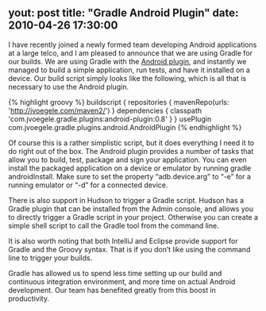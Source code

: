 yout: post
title:  "Gradle Android Plugin"
date:   2010-04-26 17:30:00
---

I have recently joined a newly formed team developing Android applications at a large telco, and I am pleased to announce that we are using Gradle for our builds. We are using Gradle with the [Android plugin](http://github.com/jvoegele/gradle-android-plugin), and instantly we managed to build a simple application, run tests, and have it installed on a device. Our build script simply looks like the following, which is all that is necessary to use the Android plugin.

{% highlight groovy %}
buildscript {
  repositories {
    mavenRepo(urls: 'http://jvoegele.com/maven2/')
  }
  dependencies {
    classpath 'com.jvoegele.gradle.plugins:android-plugin:0.8'
  }
}
usePlugin com.jvoegele.gradle.plugins.android.AndroidPlugin
{% endhighlight %}

Of course this is a rather simplistic script, but it does everything I need it to do right out of the box. The Android plugin provides a number of tasks that allow you to build, test, package and sign your application. You can even install the packaged application on a device or emulator by running gradle androidInstall. Make sure to set the property “adb.device.arg” to “-e” for a running emulator or “-d” for a connected device.

There is also support in Hudson to trigger a Gradle script. Hudson has a Gradle plugin that can be installed from the Admin console, and allows you to directly trigger a Gradle script in your project. Otherwise you can create a simple shell script to call the Gradle tool from the command line.

It is also worth noting that both IntelliJ and Eclipse provide support for Gradle and the Groovy syntax. That is if you don’t like using the command line to trigger your builds.

Gradle has allowed us to spend less time setting up our build and continuous integration environment, and more time on actual Android development. Our team has benefited greatly from this boost in productivity.
